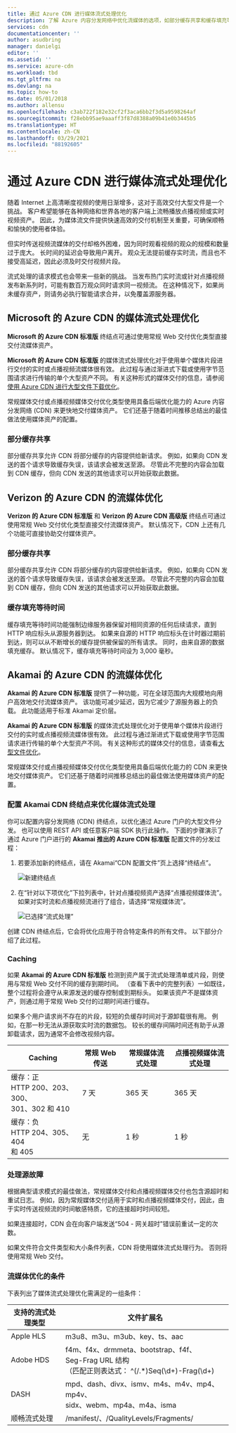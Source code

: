```yaml
---
title: 通过 Azure CDN 进行媒体流式处理优化
description: 了解 Azure 内容分发网络中优化流媒体的选项，如部分缓存共享和缓存填充等待时间。
services: cdn
documentationcenter: ''
author: asudbring
manager: danielgi
editor: ''
ms.assetid: ''
ms.service: azure-cdn
ms.workload: tbd
ms.tgt_pltfrm: na
ms.devlang: na
ms.topic: how-to
ms.date: 05/01/2018
ms.author: allensu
ms.openlocfilehash: c3ab722f182e32cf2f3aca6bb2f3d5a9598264af
ms.sourcegitcommit: f28ebb95ae9aaaff3f87d8388a09b41e0b3445b5
ms.translationtype: HT
ms.contentlocale: zh-CN
ms.lasthandoff: 03/29/2021
ms.locfileid: "88192605"
---
```

# <a name="media-streaming-optimization-with-azure-cdn"></a>通过 Azure CDN 进行媒体流式处理优化 
 
随着 Internet 上高清晰度视频的使用日渐增多，这对于高效交付大型文件是一个挑战。 客户希望能够在各种网络和世界各地的客户端上流畅播放点播视频或实时视频资产。 因此，为媒体流文件提供快速高效的交付机制至关重要，可确保顺畅和愉快的使用者体验。  

但实时传送视频流媒体的交付却格外困难，因为同时观看视频的观众的规模和数量过于庞大。 长时间的延迟会导致用户离开。 观众无法提前缓存实时流，而且也不接受高延迟，因此必须及时交付视频片段。 

流式处理的请求模式也会带来一些新的挑战。 当发布热门实时流或针对点播视频发布新系列时，可能有数百万观众同时请求同一视频流。 在这种情况下，如果尚未缓存资产，则请务必执行智能请求合并，以免覆盖源服务器。
 

## <a name="media-streaming-optimizations-for-azure-cdn-from-microsoft"></a>Microsoft 的 Azure CDN 的媒体流式处理优化

**Microsoft 的 Azure CDN 标准版** 终结点可通过使用常规 Web 交付优化类型直接交付流媒体资产。 

**Microsoft 的 Azure CDN 标准版** 的媒体流式处理优化对于使用单个媒体片段进行交付的实时或点播视频流媒体很有效。 此过程与通过渐进式下载或使用字节范围请求进行传输的单个大型资产不同。 有关这种形式的媒体交付的信息，请参阅[使用 Azure CDN 进行大型文件下载优化](cdn-large-file-optimization.md)。

常规媒体交付或点播视频媒体交付优化类型使用具备后端优化能力的 Azure 内容分发网络 (CDN) 来更快地交付媒体资产。 它们还基于随着时间推移总结出的最佳做法使用媒体资产的配置。

### <a name="partial-cache-sharing"></a>部分缓存共享
部分缓存共享允许 CDN 将部分缓存的内容提供给新请求。 例如，如果向 CDN 发送的首个请求导致缓存失误，该请求会被发送至源。 尽管此不完整的内容会加载到 CDN 缓存，但向 CDN 发送的其他请求可以开始获取此数据。 


## <a name="media-streaming-optimizations-for-azure-cdn-from-verizon"></a>Verizon 的 Azure CDN 的流媒体优化

**Verizon 的 Azure CDN 标准版** 和 **Verizon 的 Azure CDN 高级版** 终结点可通过使用常规 Web 交付优化类型直接交付流媒体资产。 默认情况下，CDN 上还有几个功能可直接协助交付媒体资产。

### <a name="partial-cache-sharing"></a>部分缓存共享

部分缓存共享允许 CDN 将部分缓存的内容提供给新请求。 例如，如果向 CDN 发送的首个请求导致缓存失误，该请求会被发送至源。 尽管此不完整的内容会加载到 CDN 缓存，但向 CDN 发送的其他请求可以开始获取此数据。 

### <a name="cache-fill-wait-time"></a>缓存填充等待时间

 缓存填充等待时间功能强制边缘服务器保留对相同资源的任何后续请求，直到 HTTP 响应标头从源服务器到达。 如果来自源的 HTTP 响应标头在计时器过期前到达，则可以从不断增长的缓存提供被保留的所有请求。 同时，由来自源的数据填充缓存。 默认情况下，缓存填充等待时间设为 3,000 毫秒。 

 
## <a name="media-streaming-optimizations-for-azure-cdn-from-akamai"></a>Akamai 的 Azure CDN 的流媒体优化
 
**Akamai 的 Azure CDN 标准版** 提供了一种功能，可在全球范围内大规模地向用户高效地交付流媒体资产。 该功能可减少延迟，因为它减少了源服务器上的负载。 此功能适用于标准 Akamai 定价层。 

**Akamai 的 Azure CDN 标准版** 的媒体流式处理优化对于使用单个媒体片段进行交付的实时或点播视频流媒体很有效。 此过程与通过渐进式下载或使用字节范围请求进行传输的单个大型资产不同。 有关这种形式的媒体交付的信息，请查看[大型文件优化](cdn-large-file-optimization.md)。

常规媒体交付或点播视频媒体交付优化类型使用具备后端优化能力的 CDN 来更快地交付媒体资产。 它们还基于随着时间推移总结出的最佳做法使用媒体资产的配置。

### <a name="configure-an-akamai-cdn-endpoint-to-optimize-media-streaming"></a>配置 Akamai CDN 终结点来优化媒体流式处理
 
你可以配置内容分发网络 (CDN) 终结点，以优化通过 Azure 门户的大型文件分发。 也可以使用 REST API 或任意客户端 SDK 执行此操作。 下面的步骤演示了通过 Azure 门户进行的 **Akamai 推出的 Azure CDN 标准版** 配置文件的分发过程：

1. 若要添加新的终结点，请在 Akamai“CDN 配置文件”页上选择“终结点”。
  
    ![新建终结点](./media/cdn-media-streaming-optimization/cdn-new-akamai-endpoint.png)

2. 在“针对以下项优化”下拉列表中，针对点播视频资产选择“点播视频媒体流”。 如果对实时流和点播视频流进行了组合，请选择“常规媒体流”。

    ![已选择“流式处理”](./media/cdn-media-streaming-optimization/02_Creating.png) 
 
创建 CDN 终结点后，它会将优化应用于符合特定条件的所有文件。 以下部分介绍了此过程。 

### <a name="caching"></a>Caching

如果 **Akamai 的 Azure CDN 标准版** 检测到资产属于流式处理清单或片段，则使用与常规 Web 交付不同的缓存到期时间。 （查看下表中的完整列表）一如既往，整个过程将会遵守从来源发送的缓存控制或到期标头。 如果该资产不是媒体资产，则通过用于常规 Web 交付的过期时间进行缓存。

如果多个用户请求尚不存在的片段，较短的负缓存时间对于源卸载很有用。 例如，在那一秒无法从源获取实时流的数据包。 较长的缓存间隔时间还有助于从源卸载请求，因为通常不会修改视频内容。

| Caching  | 常规 Web 传送 | 常规媒体流式处理 | 点播视频媒体流式处理  
|--- | --- | --- | ---
| 缓存：正 <br> HTTP 200、203、300、 <br> 301、302 和 410 | 7 天 |365 天 | 365 天   
| 缓存：负 <br> HTTP 204、305、404 <br> 和 405 | 无 | 1 秒 | 1 秒
 
### <a name="deal-with-origin-failure"></a>处理源故障  

根据典型请求模式的最佳做法，常规媒体交付和点播视频媒体交付也包含源超时和重试日志。 例如，因为常规媒体交付适用于实时和点播视频媒体交付，因此，由于实时传送视频流的时间敏感特质，它的连接超时时间较短。

如果连接超时，CDN 会在向客户端发送“504 - 网关超时”错误前重试一定的次数。 

如果文件符合文件类型和大小条件列表，CDN 将使用媒体流式处理行为。 否则将使用常规 Web 交付。
   
### <a name="conditions-for-media-streaming-optimization"></a>流媒体优化的条件 

下表列出了媒体流式处理优化需满足的一组条件： 
 
支持的流式处理类型 | 文件扩展名  
--- | ---  
Apple HLS | m3u8、m3u、m3ub、key、ts、aac
Adobe HDS | f4m、f4x、drmmeta、bootstrap、f4f、<br>Seg-Frag URL 结构 <br> （匹配正则表达式： ^(/.*)Seq(\d+)-Frag(\d+)
DASH | mpd、dash、divx、ismv、m4s、m4v、mp4、mp4v、 <br> sidx、webm、mp4a、m4a、isma
顺畅流式处理 | /manifest/、/QualityLevels/Fragments/
  
 

